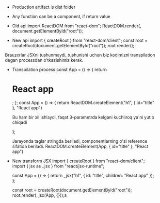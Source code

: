 - Production artifact is dist folder
- Any function can be a component, if return value

- Old api
  import ReactDOM from "react-dom";
  ReactDOM.render(<App />, document.getElementById("root"));

- New api
  import { createRoot } from "react-dom/client";
  const root = createRoot(document.getElementById("root"));
  root.render(<App />);

Brauzerlar JSXni tushunmaydi, tushunishi uchun biz kodimizni transpilation degan processdan o'tkazishimiz kerak.

- Transpilation process
  const App = () => {
  return <h1 id="title">React app</h1>;
  };
  const App = () => {
  return ReactDOM.createElement("h1", { id="title" }, "React app")

  Bu ham bir xil ishlaydi, faqat 3-parametrda kelgani kuchliroq ya'ni yutib chiqadi
  <!-- return ReactDOM.createElement("h1", { id="title", children: "React app" }) -->

  };

  Jarayonda taglar stringda beriladi, componentlarning o'zi reference sifatida beriladi.
  ReactDOM.createElement(App, { id="title" }, "React app")

- New transform JSX
  import { createRoot } from "react-dom/client";
  import { jsx as \_jsx } from "react/jsx-runtime";

  const App = () => {
  return \_jsx("h1", { id: "title", children: "React app" });
  };

  const root = createRoot(document.getElementById("root"));
  root.render(\_jsx(App, {}));a
